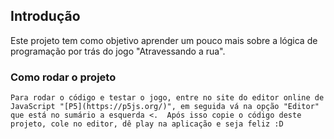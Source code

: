 ## Introdução

Este projeto tem como objetivo aprender um pouco mais sobre a lógica de programação por trás do jogo "Atravessando a rua".

### Como rodar o projeto
````
Para rodar o código e testar o jogo, entre no site do editor online de JavaScript "[P5](https://p5js.org/)", em seguida vá na opção "Editor" que está no sumário a esquerda <.  Após isso copie o código deste projeto, cole no editor, dê play na aplicação e seja feliz :D
````
